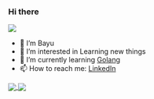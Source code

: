 ### Hi there

<a href="#">
  <img align="center" src="https://github-readme-stats.vercel.app/api?username=bayue48&show_icons=true" />
</a>

- 👋 I’m Bayu 
- 👀 I’m interested in Learning new things
- 🌱 I’m currently learning [Golang](https://golang.org/)
- 📫 How to reach me: [LinkedIn](https://www.linkedin.com/in/bayuerich/)

<a href="#">
  <img align="center" src="https://github-readme-stats.vercel.app/api/top-langs/?username=bayue48&layout=compact" />
</a>
<a href="#">
  <img align="center" src="https://github-readme-stats.vercel.app/api/wakatime?username=yu_&layout=compact" />
</a>

